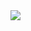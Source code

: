 <!-- ### Hi there 👋 -->
<img align="left" src="https://github-readme-stats.vercel.app/api?username=liqiangz&show_icons=true&icon_color=CE1D2D&text_color=718096&bg_color=00000000&hide_title=true&hide_border=true" />
<!--
**liqiangz/liqiangz** is a ✨ _special_ ✨ repository because its `README.md` (this file) appears on your GitHub profile.

Here are some ideas to get you started:

- 🔭 I’m currently working on ...
- 🌱 I’m currently learning ...
- 👯 I’m looking to collaborate on ...
- 🤔 I’m looking for help with ...
- 💬 Ask me about ...
- 📫 How to reach me: ...
- 😄 Pronouns: ...
- ⚡ Fun fact: ...
-->
